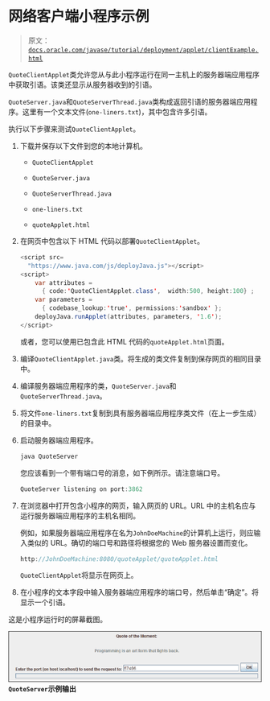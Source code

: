 # 网络客户端小程序示例

> 原文：[`docs.oracle.com/javase/tutorial/deployment/applet/clientExample.html`](https://docs.oracle.com/javase/tutorial/deployment/applet/clientExample.html)

`QuoteClientApplet`类允许您从与此小程序运行在同一主机上的服务器端应用程序中获取引语。该类还显示从服务器收到的引语。

`QuoteServer.java`和`QuoteServerThread.java`类构成返回引语的服务器端应用程序。这里有一个文本文件(`one-liners.txt`)，其中包含许多引语。

执行以下步骤来测试`QuoteClientApplet`。

1.  下载并保存以下文件到您的本地计算机。

    +   `QuoteClientApplet`

    +   `QuoteServer.java`

    +   `QuoteServerThread.java`

    +   `one-liners.txt`

    +   `quoteApplet.html`

1.  在网页中包含以下 HTML 代码以部署`QuoteClientApplet`。

    ```java
    <script src=
      "https://www.java.com/js/deployJava.js"></script>
    <script> 
        var attributes =
          { code:'QuoteClientApplet.class',  width:500, height:100} ; 
        var parameters =
          { codebase_lookup:'true', permissions:'sandbox' };
        deployJava.runApplet(attributes, parameters, '1.6'); 
    </script>

    ```

    或者，您可以使用已包含此 HTML 代码的`quoteApplet.html`页面。

1.  编译`QuoteClientApplet.java`类。将生成的类文件复制到保存网页的相同目录中。

1.  编译服务器端应用程序的类，`QuoteServer.java`和`QuoteServerThread.java`。

1.  将文件`one-liners.txt`复制到具有服务器端应用程序类文件（在上一步生成）的目录中。

1.  启动服务器端应用程序。

    ```java
    java QuoteServer

    ```

    您应该看到一个带有端口号的消息，如下例所示。请注意端口号。

    ```java
    QuoteServer listening on port:3862

    ```

1.  在浏览器中打开包含小程序的网页，输入网页的 URL。URL 中的主机名应与运行服务器端应用程序的主机名相同。

    例如，如果服务器端应用程序在名为`JohnDoeMachine`的计算机上运行，则应输入类似的 URL。确切的端口号和路径将根据您的 Web 服务器设置而变化。

    ```java
    http://JohnDoeMachine:8080/quoteApplet/quoteApplet.html

    ```

    `QuoteClientApplet`将显示在网页上。

1.  在小程序的文本字段中输入服务器端应用程序的端口号，然后单击“确定”。将显示一个引语。

这是小程序运行时的屏幕截图。

![QuoteServer 示例输出](img/6b8419ac8920a910e066a7461669c705.png)**`QuoteServer`示例输出**
